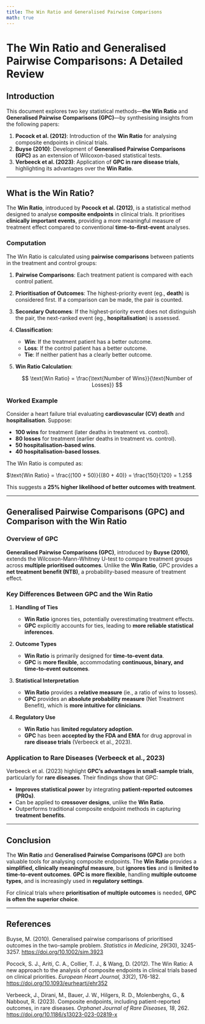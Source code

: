 ```yaml
---
title: The Win Ratio and Generalised Pairwise Comparisons
math: true
---
```


# The Win Ratio and Generalised Pairwise Comparisons: A Detailed Review

## Introduction
This document explores two key statistical methods—**the Win Ratio** and **Generalised Pairwise Comparisons (GPC)**—by synthesising insights from the following papers:

1. **Pocock et al. (2012)**: Introduction of the **Win Ratio** for analysing composite endpoints in clinical trials.
2. **Buyse (2010)**: Development of **Generalised Pairwise Comparisons (GPC)** as an extension of Wilcoxon-based statistical tests.
3. **Verbeeck et al. (2023)**: Application of **GPC in rare disease trials**, highlighting its advantages over the **Win Ratio**.

---

## What is the Win Ratio?

The **Win Ratio**, introduced by **Pocock et al. (2012)**, is a statistical method designed to analyse **composite endpoints** in clinical trials. It prioritises **clinically important events**, providing a more meaningful measure of treatment effect compared to conventional **time-to-first-event** analyses.

### Computation
The Win Ratio is calculated using **pairwise comparisons** between patients in the treatment and control groups:

1. **Pairwise Comparisons**: Each treatment patient is compared with each control patient.
2. **Prioritisation of Outcomes**: The highest-priority event (eg., **death**) is considered first. If a comparison can be made, the pair is counted.
3. **Secondary Outcomes**: If the highest-priority event does not distinguish the pair, the next-ranked event (eg., **hospitalisation**) is assessed.
4. **Classification**:
   - **Win**: If the treatment patient has a better outcome.
   - **Loss**: If the control patient has a better outcome.
   - **Tie**: If neither patient has a clearly better outcome.
5. **Win Ratio Calculation**:

   $$
   \text{Win Ratio} = \frac{\text{Number of Wins}}{\text{Number of Losses}}
   $$

### Worked Example
Consider a heart failure trial evaluating **cardiovascular (CV) death** and **hospitalisation**. Suppose:

- **100 wins** for treatment (later deaths in treatment vs. control).
- **80 losses** for treatment (earlier deaths in treatment vs. control).
- **50 hospitalisation-based wins**.
- **40 hospitalisation-based losses**.

The Win Ratio is computed as:

$\text{Win Ratio} = \frac{(100 + 50)}{(80 + 40)} = \frac{150}{120} = 1.25$

This suggests a **25% higher likelihood of better outcomes with treatment**.

---

## Generalised Pairwise Comparisons (GPC) and Comparison with the Win Ratio

### Overview of GPC
**Generalised Pairwise Comparisons (GPC)**, introduced by **Buyse (2010)**, extends the Wilcoxon-Mann-Whitney U-test to compare treatment groups across **multiple prioritised outcomes**. Unlike the **Win Ratio**, GPC provides a **net treatment benefit (NTB)**, a probability-based measure of treatment effect.

### Key Differences Between GPC and the Win Ratio

1. **Handling of Ties**  
   - **Win Ratio** ignores ties, potentially overestimating treatment effects.  
   - **GPC** explicitly accounts for ties, leading to **more reliable statistical inferences**.

2. **Outcome Types**  
   - **Win Ratio** is primarily designed for **time-to-event data**.  
   - **GPC** is **more flexible**, accommodating **continuous, binary, and time-to-event outcomes**.

3. **Statistical Interpretation**  
   - **Win Ratio** provides a **relative measure** (ie., a ratio of wins to losses).  
   - **GPC** provides an **absolute probability measure** (Net Treatment Benefit), which is **more intuitive for clinicians**.

4. **Regulatory Use**  
   - **Win Ratio** has **limited regulatory adoption**.  
   - **GPC** has been **accepted by the FDA and EMA** for drug approval in **rare disease trials** (Verbeeck et al., 2023).

### Application to Rare Diseases (Verbeeck et al., 2023)
Verbeeck et al. (2023) highlight **GPC’s advantages in small-sample trials**, particularly for **rare diseases**. Their findings show that GPC:
- **Improves statistical power** by integrating **patient-reported outcomes (PROs)**.
- Can be applied to **crossover designs**, unlike the **Win Ratio**.
- Outperforms traditional composite endpoint methods in capturing **treatment benefits**.

---

## Conclusion

The **Win Ratio** and **Generalised Pairwise Comparisons (GPC)** are both valuable tools for analysing composite endpoints. The **Win Ratio** provides a **simplified, clinically meaningful measure**, but **ignores ties** and is **limited to time-to-event outcomes**. **GPC is more flexible**, handling **multiple outcome types**, and is increasingly used in **regulatory settings**.

For clinical trials where **prioritisation of multiple outcomes** is needed, **GPC is often the superior choice**.

---

## References

Buyse, M. (2010). Generalised pairwise comparisons of prioritised outcomes in the two-sample problem. *Statistics in Medicine, 29*(30), 3245-3257. https://doi.org/10.1002/sim.3923  

Pocock, S. J., Ariti, C. A., Collier, T. J., & Wang, D. (2012). The Win Ratio: A new approach to the analysis of composite endpoints in clinical trials based on clinical priorities. *European Heart Journal, 33*(2), 176-182. https://doi.org/10.1093/eurheartj/ehr352  

Verbeeck, J., Dirani, M., Bauer, J. W., Hilgers, R. D., Molenberghs, G., & Nabbout, R. (2023). Composite endpoints, including patient-reported outcomes, in rare diseases. *Orphanet Journal of Rare Diseases, 18*, 262. https://doi.org/10.1186/s13023-023-02819-x  

<script type="text/javascript" async
  src="https://cdnjs.cloudflare.com/ajax/libs/mathjax/2.7.7/MathJax.js?config=TeX-MML-AM_CHTML">
</script>
